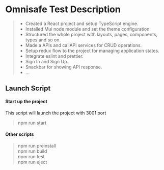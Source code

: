 # Omnisafe Test Description

> - Created a React project and setup TypeScript engine.
> - Installed Mui node module and set the theme configuration.
> - Structured the whole project with layouts, pages, components, types and so on.
> - Made a APIs and callAPI services for CRUD operations.
> - Setup redux flow to the project for managing application states.
> - Integrate eslint and prettier.
> - Sign In and Sign Up.
> - Snackbar for showing API response.
> - ...

## Launch Script

#### Start up the project
This script will launch the project with 3001 port
> npm run start <br />

#### Other scripts
> npm run preinstall <br />
> npm run build <br />
> npm run test <br />
> npm run eject <br />
